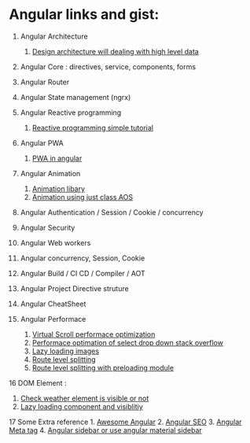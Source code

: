# Angular links and gist: 
1. Angular Architecture 
    1. [Design architecture will dealing with high level data](https://angular-academy.com/angular-architecture-best-practices/)

2. Angular Core  : directives, service, components, forms 

3. Angular Router 

4. Angular State management  (ngrx)

5. Angular Reactive programming 
    1. [Reactive programming simple tutorial](https://coursetro.com/courses/25/A-Comprehensive-RxJS-Tutorial---Learn-ReactiveX-for-JavaScript-)

6. Angular PWA 
    1. [PWA in angular](https://medium.com/poka-techblog/turn-your-angular-app-into-a-pwa-in-4-easy-steps-543510a9b626)

7. Angular Animation 
    1. [Animation libary ](https://filipows.github.io/angular-animations/)
    2. [Animation using just class AOS](https://www.npmjs.com/package/aos)

8. Angular Authentication / Session / Cookie / concurrency

9. Angular Security 

10. Angular Web workers 

11. Angular concurrency, Session, Cookie

12. Angular Build / CI CD / Compiler / AOT

13. Angular Project Directive struture

14. Angular CheatSheet

15. Angular Performace
    1. [Virtual Scroll performace optimization](https://medium.com/frontend-journeys/how-virtual-infinite-scrolling-works-239f7ee5aa58)
    2. [Performace optimation of select drop down stack overflow](https://stackoverflow.com/questions/53499477/angular-4-binding-dropdown-with-huge-data-set10000-records)
    3. [Lazy loading images](https://www.npmjs.com/package/ng-lazyload-image#demo)
    4. [Route level splitting](https://web.dev/route-level-code-splitting-in-angular/)
    5. [Route level splitting with preloading module ](https://web.dev/route-preloading-in-angular/)

16 DOM Element : 
   1. [Check weather element is visible or not](https://usefulangle.com/post/118/javascript-intersection-observer)
   2. [Lazy loading component and visiblitiy](https://medium.com/angular-in-depth/improve-performance-with-lazy-components-f3c5ff4597d2)

17 Some Extra reference 
    1. [Awesome Angular](https://github.com/brillout/awesome-angular-components)
    2. [Angular SEO](https://www.ganatan.com/tutorials/search-engine-optimization-with-angular)
    3. [Angular Meta tag](https://www.concretepage.com/angular/angular-meta-service-for-meta-tags)
    4. [Angular sidebar or use angular material sidebar](https://www.npmjs.com/package/ng-sidebar)
